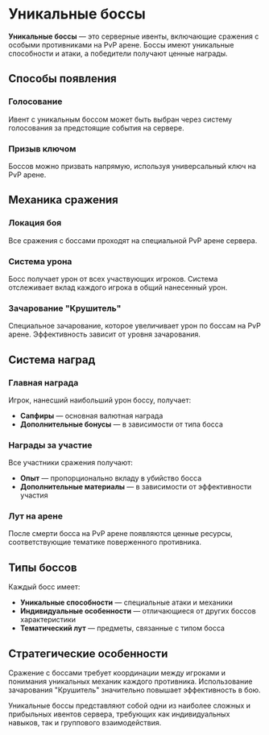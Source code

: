# Уникальные боссы

**Уникальные боссы** — это серверные ивенты, включающие сражения с особыми противниками на PvP арене. Боссы имеют уникальные способности и атаки, а победители получают ценные награды.

## Способы появления

### Голосование
Ивент с уникальным боссом может быть выбран через систему голосования за предстоящие события на сервере.

### Призыв ключом
Боссов можно призвать напрямую, используя универсальный ключ на PvP арене.

## Механика сражения

### Локация боя
Все сражения с боссами проходят на специальной PvP арене сервера.

### Система урона
Босс получает урон от всех участвующих игроков. Система отслеживает вклад каждого игрока в общий нанесенный урон.

### Зачарование "Крушитель"
Специальное зачарование, которое увеличивает урон по боссам на PvP арене. Эффективность зависит от уровня зачарования.

## Система наград

### Главная награда
Игрок, нанесший наибольший урон боссу, получает:
- **Сапфиры** — основная валютная награда
- **Дополнительные бонусы** — в зависимости от типа босса

### Награды за участие
Все участники сражения получают:
- **Опыт** — пропорционально вкладу в убийство босса
- **Дополнительные материалы** — в зависимости от эффективности участия

### Лут на арене
После смерти босса на PvP арене появляются ценные ресурсы, соответствующие тематике поверженного противника.

## Типы боссов

Каждый босс имеет:
- **Уникальные способности** — специальные атаки и механики
- **Индивидуальные особенности** — отличающиеся от других боссов характеристики
- **Тематический лут** — предметы, связанные с типом босса

## Стратегические особенности

Сражение с боссами требует координации между игроками и понимания уникальных механик каждого противника. Использование зачарования "Крушитель" значительно повышает эффективность в бою.

Уникальные боссы представляют собой одни из наиболее сложных и прибыльных ивентов сервера, требующих как индивидуальных навыков, так и группового взаимодействия.